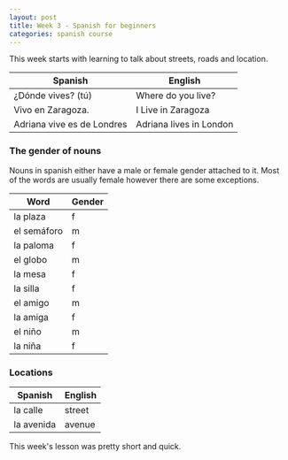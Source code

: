 ```yaml
---
layout: post
title: Week 3 - Spanish for beginners
categories: spanish course
---
```

This week starts with learning to talk about streets, roads and location.

| Spanish | English |
| ------- | ------- |
| ¿Dónde vives? (tú)	| Where do you live? |
| Vivo en Zaragoza.	| I Live in Zaragoza |
| Adriana  vive  es  de  Londres | Adriana lives in London |

### The gender of nouns ###
Nouns in spanish either have a male or female gender attached to it.
Most of the words are usually female however there are some exceptions.

| Word    | Gender |
|---------| ------|
| la plaza | f |
| el semáforo | m |
| la paloma | f |
| el globo | m |
| la mesa | f |
| la silla | f |
| el amigo | m |
| la amiga | f |
| el niño | m |
| la niña | f |

### Locations ###

| Spanish | English |
| ------- | ------- |
| la calle | street |
| la avenida | avenue |

This week's lesson was pretty short and quick.
